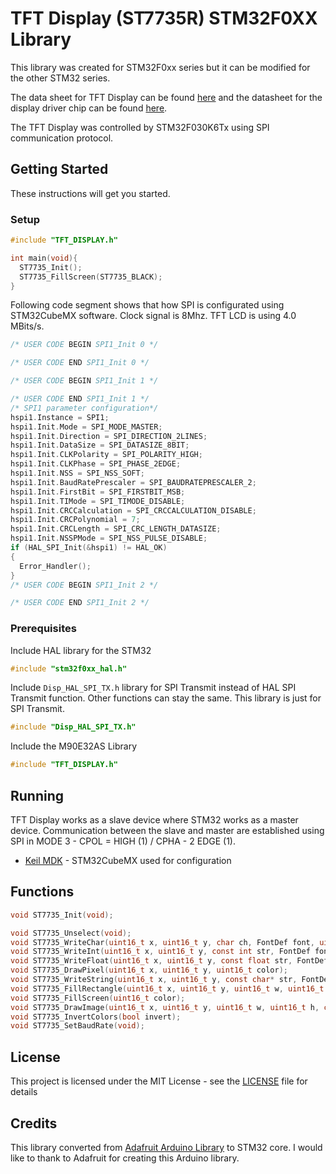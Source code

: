 # TFT Display (ST7735R) STM32F0XX Library

This library was created for STM32F0xx series but it can be modified for the other STM32 series.

The data sheet for TFT Display can be found [here](https://cdn-shop.adafruit.com/datasheets/JD-T1800.pdf) and the datasheet for the display driver chip can be found [here](https://cdn-shop.adafruit.com/datasheets/ST7735R_V0.2.pdf).

The TFT Display was controlled by STM32F030K6Tx using SPI communication protocol.


## Getting Started

These instructions will get you started.

### Setup

```c
#include "TFT_DISPLAY.h"

int main(void){
  ST7735_Init();
  ST7735_FillScreen(ST7735_BLACK);
}
```

Following code segment shows that how SPI is configurated using STM32CubeMX software. Clock signal is 8Mhz. TFT LCD is using 4.0 MBits/s.
```C
/* USER CODE BEGIN SPI1_Init 0 */

/* USER CODE END SPI1_Init 0 */

/* USER CODE BEGIN SPI1_Init 1 */

/* USER CODE END SPI1_Init 1 */
/* SPI1 parameter configuration*/
hspi1.Instance = SPI1;
hspi1.Init.Mode = SPI_MODE_MASTER;
hspi1.Init.Direction = SPI_DIRECTION_2LINES;
hspi1.Init.DataSize = SPI_DATASIZE_8BIT;
hspi1.Init.CLKPolarity = SPI_POLARITY_HIGH;
hspi1.Init.CLKPhase = SPI_PHASE_2EDGE;
hspi1.Init.NSS = SPI_NSS_SOFT;
hspi1.Init.BaudRatePrescaler = SPI_BAUDRATEPRESCALER_2;
hspi1.Init.FirstBit = SPI_FIRSTBIT_MSB;
hspi1.Init.TIMode = SPI_TIMODE_DISABLE;
hspi1.Init.CRCCalculation = SPI_CRCCALCULATION_DISABLE;
hspi1.Init.CRCPolynomial = 7;
hspi1.Init.CRCLength = SPI_CRC_LENGTH_DATASIZE;
hspi1.Init.NSSPMode = SPI_NSS_PULSE_DISABLE;
if (HAL_SPI_Init(&hspi1) != HAL_OK)
{
  Error_Handler();
}
/* USER CODE BEGIN SPI1_Init 2 */

/* USER CODE END SPI1_Init 2 */
```
### Prerequisites

Include HAL library for the STM32

```c
#include "stm32f0xx_hal.h"
```

Include `Disp_HAL_SPI_TX.h` library for SPI Transmit instead of HAL SPI Transmit function. Other functions can stay the same.
This library is just for SPI Transmit.
```c
#include "Disp_HAL_SPI_TX.h"
```

Include the M90E32AS Library

```c
#include "TFT_DISPLAY.h"
```

## Running

TFT Display works as a slave device where STM32 works as a master device. Communication between the slave and master are established using SPI in MODE 3 - CPOL = HIGH (1) / CPHA - 2 EDGE (1).

* [Keil MDK](http://www.keil.com/#:~:text=Keil%20MDK%20is%20the%20complete,easy%20to%20learn%20and%20use.) - STM32CubeMX used for configuration

## Functions
```C
void ST7735_Init(void);

void ST7735_Unselect(void);
void ST7735_WriteChar(uint16_t x, uint16_t y, char ch, FontDef font, uint16_t color, uint16_t bgcolor);
void ST7735_WriteInt(uint16_t x, uint16_t y, const int str, FontDef font, uint16_t color, uint16_t bgcolor);
void ST7735_WriteFloat(uint16_t x, uint16_t y, const float str, FontDef font, uint16_t color, uint16_t bgcolor);
void ST7735_DrawPixel(uint16_t x, uint16_t y, uint16_t color);
void ST7735_WriteString(uint16_t x, uint16_t y, const char* str, FontDef font, uint16_t color, uint16_t bgcolor);
void ST7735_FillRectangle(uint16_t x, uint16_t y, uint16_t w, uint16_t h, uint16_t color);
void ST7735_FillScreen(uint16_t color);
void ST7735_DrawImage(uint16_t x, uint16_t y, uint16_t w, uint16_t h, const uint16_t* data);
void ST7735_InvertColors(bool invert);
void ST7735_SetBaudRate(void);
```

## License

This project is licensed under the MIT License - see the [LICENSE](LICENSE) file for details

## Credits

This library converted from [Adafruit Arduino Library](https://github.com/adafruit/Adafruit-ST7735-Library) to STM32 core. I would like to thank to Adafruit for creating this Arduino library.
